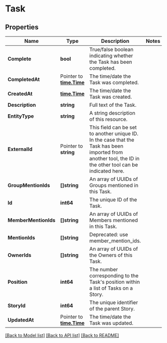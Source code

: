 # Task

## Properties

Name | Type | Description | Notes
------------ | ------------- | ------------- | -------------
**Complete** | **bool** | True/false boolean indicating whether the Task has been completed. | 
**CompletedAt** | Pointer to [**time.Time**](time.Time.md) | The time/date the Task was completed. | 
**CreatedAt** | [**time.Time**](time.Time.md) | The time/date the Task was created. | 
**Description** | **string** | Full text of the Task. | 
**EntityType** | **string** | A string description of this resource. | 
**ExternalId** | Pointer to **string** | This field can be set to another unique ID. In the case that the Task has been imported from another tool, the ID in the other tool can be indicated here. | 
**GroupMentionIds** | **[]string** | An array of UUIDs of Groups mentioned in this Task. | 
**Id** | **int64** | The unique ID of the Task. | 
**MemberMentionIds** | **[]string** | An array of UUIDs of Members mentioned in this Task. | 
**MentionIds** | **[]string** | Deprecated: use member_mention_ids. | 
**OwnerIds** | **[]string** | An array of UUIDs of the Owners of this Task. | 
**Position** | **int64** | The number corresponding to the Task&#39;s position within a list of Tasks on a Story. | 
**StoryId** | **int64** | The unique identifier of the parent Story. | 
**UpdatedAt** | Pointer to [**time.Time**](time.Time.md) | The time/date the Task was updated. | 

[[Back to Model list]](../README.md#documentation-for-models) [[Back to API list]](../README.md#documentation-for-api-endpoints) [[Back to README]](../README.md)


